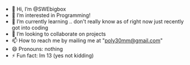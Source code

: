 - 👋 Hi, I’m @SWEbigbox
- 👀 I’m interested in Programming!
- 🌱 I’m currently learning .. don't really know as of right now just recently got into coding
- 💞️ I’m looking to collaborate on projects
- 📫 How to reach me by mailing me at "poly30mm@gmail.com"
- 😄 Pronouns: nothing
- ⚡ Fun fact: Im 13 (yes not kidding)

<!---
SWEbigbox/SWEbigbox is a ✨ special ✨ repository because its `README.md` (this file) appears on your GitHub profile.
You can click the Preview link to take a look at your changes.
--->
